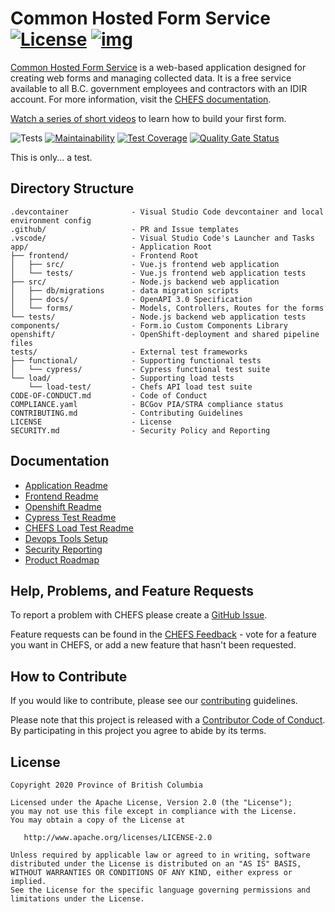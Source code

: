 # Common Hosted Form Service [![License](https://img.shields.io/badge/License-Apache%202.0-blue.svg)](LICENSE) [![img](https://img.shields.io/badge/Lifecycle-Stable-97ca00)](https://github.com/bcgov/repomountie/blob/master/doc/lifecycle-badges.md)

[Common Hosted Form Service](https://submit.digital.gov.bc.ca/app) is a web-based application designed for creating web forms and managing collected data. It is a free service available to all B.C. government employees and contractors with an IDIR account. For more information, visit the [CHEFS documentation](https://developer.gov.bc.ca/docs/default/component/chefs-techdocs).

[Watch a series of short videos](https://www.youtube.com/playlist?list=PL9CV_8JBQHirsQAShw45PZeU1CkU88Q53) to learn how to build your first form.

![Tests](https://github.com/bcgov/common-hosted-form-service/workflows/Tests/badge.svg)
[![Maintainability](https://api.codeclimate.com/v1/badges/950b1d6c61567a1da227/maintainability)](https://codeclimate.com/github/bcgov/common-hosted-form-service/maintainability)
[![Test Coverage](https://api.codeclimate.com/v1/badges/950b1d6c61567a1da227/test_coverage)](https://codeclimate.com/github/bcgov/common-hosted-form-service/test_coverage)
[![Quality Gate Status](https://sonarcloud.io/api/project_badges/measure?project=bcgov_common-hosted-form-service&metric=alert_status)](https://sonarcloud.io/summary/new_code?id=bcgov_common-hosted-form-service)

This is only... a test.

## Directory Structure

    .devcontainer              - Visual Studio Code devcontainer and local environment config
    .github/                   - PR and Issue templates
    .vscode/                   - Visual Studio Code's Launcher and Tasks
    app/                       - Application Root
    ├── frontend/              - Frontend Root
    │   ├── src/               - Vue.js frontend web application
    │   └── tests/             - Vue.js frontend web application tests
    ├── src/                   - Node.js backend web application
    │   ├── db/migrations      - data migration scripts
    │   ├── docs/              - OpenAPI 3.0 Specification
    │   └── forms/             - Models, Controllers, Routes for the forms
    └── tests/                 - Node.js backend web application tests
    components/                - Form.io Custom Components Library
    openshift/                 - OpenShift-deployment and shared pipeline files
    tests/                     - External test frameworks
    ├── functional/            - Supporting functional tests
    │   └── cypress/           - Cypress functional test suite
    └── load/                  - Supporting load tests
        └── load-test/         - Chefs API load test suite
    CODE-OF-CONDUCT.md         - Code of Conduct
    COMPLIANCE.yaml            - BCGov PIA/STRA compliance status
    CONTRIBUTING.md            - Contributing Guidelines
    LICENSE                    - License
    SECURITY.md                - Security Policy and Reporting

## Documentation

- [Application Readme](app/README.md)
- [Frontend Readme](app/frontend/README.md)
- [Openshift Readme](openshift/README.md)
- [Cypress Test Readme](tests/functional/cypress/README.md)
- [CHEFS Load Test Readme](tests/load/load-test/README.md)
- [Devops Tools Setup](https://github.com/bcgov/nr-showcase-devops-tools)
- [Security Reporting](SECURITY.md)
- [Product Roadmap](https://developer.gov.bc.ca/docs/default/component/chefs-techdocs/Product-Roadmap/)

## Help, Problems, and Feature Requests

To report a problem with CHEFS please create a [GitHub Issue](https://github.com/bcgov/common-hosted-form-service/issues).

Feature requests can be found in the [CHEFS Feedback](https://chefs-fider.apps.silver.devops.gov.bc.ca/) - vote for a feature you want in CHEFS, or add a new feature that hasn't been requested.

## How to Contribute

If you would like to contribute, please see our [contributing](CONTRIBUTING.md) guidelines.

Please note that this project is released with a [Contributor Code of Conduct](CODE-OF-CONDUCT.md). By participating in this project you agree to abide by its terms.

## License

    Copyright 2020 Province of British Columbia

    Licensed under the Apache License, Version 2.0 (the "License");
    you may not use this file except in compliance with the License.
    You may obtain a copy of the License at

       http://www.apache.org/licenses/LICENSE-2.0

    Unless required by applicable law or agreed to in writing, software
    distributed under the License is distributed on an "AS IS" BASIS,
    WITHOUT WARRANTIES OR CONDITIONS OF ANY KIND, either express or implied.
    See the License for the specific language governing permissions and
    limitations under the License.
